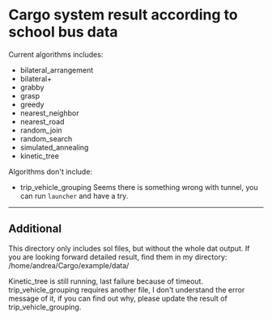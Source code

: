 # Cargo system result according to school bus data

Current algorithms includes:
- bilateral_arrangement
- bilateral+
- grabby
- grasp
- greedy
- nearest_neighbor
- nearest_road
- random_join
- random_search
- simulated_annealing
- kinetic_tree

Algorithms don't include:
- trip_vehicle_grouping
	Seems there is something wrong with tunnel, you can run `launcher` and have a try.

----

## Additional

This directory only includes sol files, but without the whole dat output.
If you are looking forward detailed result, find them in my directory:
/home/andrea/Cargo/example/data/

Kinetic_tree is still running, last failure because of timeout.
trip_vehicle_grouping requires another file, I don't understand the error message of it, if you can find out why, please update the result of trip_vehicle_grouping.
